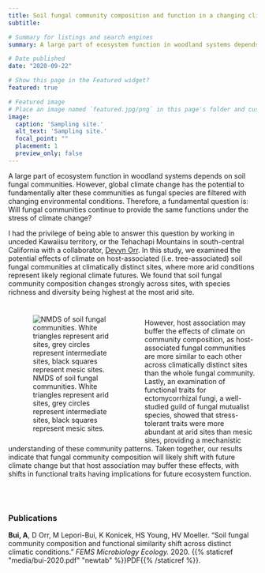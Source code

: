 ```yaml
---
title: Soil fungal community composition and function in a changing climate
subtitle: 

# Summary for listings and search engines
summary: A large part of ecosystem function in woodland systems depends on soil fungal communities. However, global climate change has the potential to fundamentally alter these communities as fungal species are filtered with changing environmental conditions. 

# Date published
date: "2020-09-22"

# Show this page in the Featured widget?
featured: true

# Featured image
# Place an image named `featured.jpg/png` in this page's folder and customize its options here.
image:
  caption: 'Sampling site.'
  alt_text: 'Sampling site.'
  focal_point: ""
  placement: 1
  preview_only: false
---
```


A large part of ecosystem function in woodland systems depends on soil fungal communities. However, global climate change has the potential to fundamentally alter these communities as fungal species are filtered with changing environmental conditions. Therefore, a fundamental question is: Will fungal communities continue to provide the same functions under the stress of climate change?

I had the privilege of being able to answer this question by working in unceded Kawaiisu territory, or the Tehachapi Mountains in south-central California with a collaborator, [Devyn Orr](https://devynorr.weebly.com/). In this study, we examined the potential effects of climate on host-associated (i.e. tree-associated) soil fungal communities at climatically distinct sites, where more arid conditions represent likely regional climate futures. We found that soil fungal community composition changes strongly across sites, with species richness and diversity being highest at the most arid site.  

<figure class="nmds">
<style>
.nmds {
    float: left;
    padding: 10px;
    width: 35%;
}
</style>
<img src="/nmds.jpg"
     alt="NMDS of soil fungal communities. White triangles represent arid sites, grey circles represent intermediate sites, black squares represent mesic sites."/>
<figcaption>NMDS of soil fungal communities. White triangles represent arid sites, grey circles represent intermediate sites, black squares represent mesic sites.</figcaption>
</figure>  

<br>

However, host association may buffer the effects of climate on community composition, as host-associated fungal communities are more similar to each other across climatically distinct sites than the whole fungal community. Lastly, an examination of functional traits for ectomycorrhizal fungi, a well-studied guild of fungal mutualist species, showed that stress-tolerant traits were more abundant at arid sites than mesic sites, providing a mechanistic understanding of these community patterns. Taken together, our results indicate that fungal community composition will likely shift with future climate change but that host association may buffer these effects, with shifts in functional traits having implications for future ecosystem function.

<br>
<br>

### Publications

**Bui, A**, D Orr, M Lepori-Bui, K Konicek, HS Young, HV Moeller. “Soil fungal community composition and functional similarity shift across distinct climatic conditions.” _FEMS Microbiology Ecology._ 2020. {{% staticref "media/bui-2020.pdf" "newtab" %}}PDF{{% /staticref %}}.  